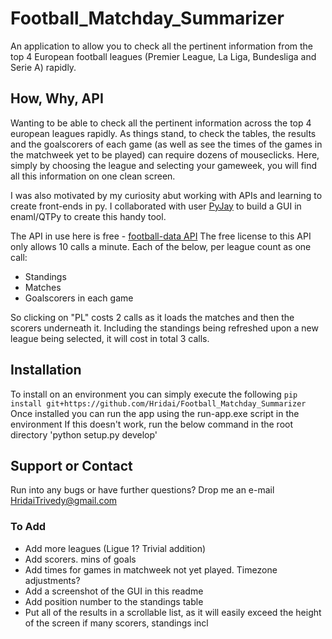 # Football_Matchday_Summarizer
An application to allow you to check all the pertinent information from the top 4 European football leagues (Premier League, La Liga, Bundesliga and Serie A) rapidly.

## How, Why, API
Wanting to be able to check all the pertinent information across the top 4 european leagues rapidly. As things stand, to check the tables, the results and the goalscorers of each game (as well as see the times of the games in the matchweek yet to be played) can require dozens of mouseclicks. Here, simply by choosing the league and selecting your gameweek, you will find all this information on one clean screen.

I was also motivated by my curiosity abut working with APIs and learning to create front-ends in py. I collaborated with user [PyJay](https://github.com/PyJay) to build a GUI in enaml/QTPy to create this handy tool.

The API in use here is free - [football-data API](https://www.football-data.org/)
The free license to this API only allows 10 calls a minute. Each of the below, per league count as one call:
-	Standings
-	Matches
-	Goalscorers in each game

So clicking on "PL" costs 2 calls as it loads the matches and then the scorers underneath it. Including the standings being refreshed upon a new league being selected, it will cost in total 3 calls.

## Installation
To install on an environment you can simply execute the following
`pip install git+https://github.com/Hridai/Football_Matchday_Summarizer`
Once installed you can run the app using the run-app.exe script in the environment
If this doesn't work, run the below command in the root directory
'python setup.py develop'

## Support or Contact
Run into any bugs or have further questions? Drop me an e-mail HridaiTrivedy@gmail.com

### To Add
- Add more leagues (Ligue 1? Trivial addition)
- Add scorers. mins of goals
- Add times for games in matchweek not yet played. Timezone adjustments?
- Add a screenshot of the GUI in this readme
- Add position number to the standings table
- Put all of the results in a scrollable list, as it will easily exceed the height of the screen if many scorers, standings incl

